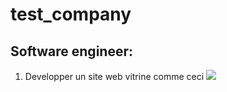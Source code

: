 # test_company

## Software engineer:

1. Developper un site web vitrine comme ceci 
![](https://github.com/TeraTra/test_company/blob/main/defi.png)
